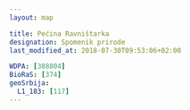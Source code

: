 ```yaml
---
layout: map

title: Pećina Ravništarka
designation: Spomenik prirode
last_modified_at: 2018-07-30T09:53:06+02:00

WDPA: [388804]
BioRaS: [374]
geoSrbija:
  L1_183: [117]
---
```

